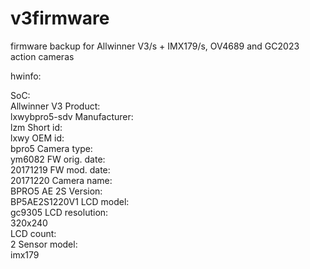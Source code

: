 # v3firmware
firmware backup for Allwinner V3/s + IMX179/s, OV4689 and GC2023 action cameras

hwinfo:

SoC:  
   Allwinner V3 
Product:  
   lxwybpro5-sdv
Manufacturer:  
   lzm
Short id:  
   lxwy
OEM id:  
   bpro5
Camera type:  
   ym6082
FW orig. date:  
   20171219
FW mod. date:  
   20171220
Camera name:  
   BPRO5 AE 2S
Version:  
   BP5AE2S1220V1
LCD model:  
   gc9305
LCD resolution:  
   320x240  
LCD count:  
   2
Sensor model:  
   imx179
  
